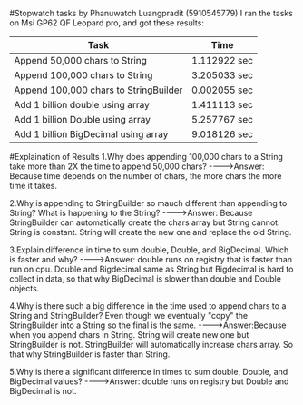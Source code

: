 #Stopwatch tasks by Phanuwatch Luangpradit (5910545779)
I ran the tasks on Msi GP62 QF Leopard pro, and got these results:

Task                                      | Time
------------------------------------------|---------------
Append 50,000 chars to String             | 1.112922 sec
Append 100,000 chars to String            | 3.205033 sec
Append 100,000 chars to StringBuilder     | 0.002055 sec
Add 1 billion double using array          | 1.411113 sec
Add 1 billion Double using array          | 5.257767 sec
Add 1 billion BigDecimal using array      | 9.018126 sec

#Explaination of Results
1.Why does appending 100,000 chars to a String take more than 2X the time to append 50,000 chars?
---->Answer: Because time depends on the number of chars, the more chars the more time it takes.

2.Why is appending to StringBuilder so mauch different than appending to String? What is happening to the String?
---->Answer: Because StringBuilder can automatically create the chars array but String cannot. String is constant. String will create the new one and replace the old String.

3.Explain difference in time to sum double, Double, and BigDecimal. Which is faster and why?
---->Answer: double runs on registry that is faster than run on cpu. Double and Bigdecimal same as String but Bigdecimal is hard to collect in data, so that why BigDecimal is slower than double and Double objects.

4.Why is there such a big difference in the time used to append chars to a String and StringBuilder? Even though we eventually "copy" the StringBuilder into a String so the final is the same.
---->Answer:Because when you append chars in String. String will create new one but StringBuilder is not. StringBuilder will automatically increase chars array. So that why StringBuilder is faster than String.

5.Why is there a significant difference in times to sum double, Double, and BigDecimal values?
---->Answer: double runs on registry but Double and BigDecimal is not.
